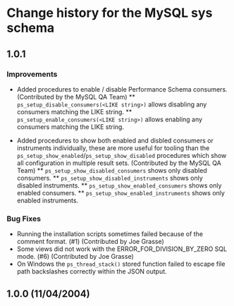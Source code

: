 # Change history for the MySQL sys schema

## 1.0.1

### Improvements

* Added procedures to enable / disable Performance Schema consumers. (Contributed by the MySQL QA Team)
** `ps_setup_disable_consumers(<LIKE string>)` allows disabling any consumers matching the LIKE string.
** `ps_setup_enable_consumers(<LIKE string>)` allows enabling any consumers matching the LIKE string.

* Added procedures to show both enabled and disbled consumers or instruments individually, these are more useful for tooling than the `ps_setup_show_enabled`/`ps_setup_show_disabled` procedures which show all configuration in multiple result sets.  (Contributed by the MySQL QA Team)
** `ps_setup_show_disabled_consumers` shows only disabled consumers.
** `ps_setup_show_disabled_instruments` shows only disabled instruments.
** `ps_setup_show_enabled_consumers` shows only enabled consumers.
** `ps_setup_show_enabled_instruments` shows only enabled instruments.

### Bug Fixes

* Running the installation scripts sometimes failed because of the comment format. (#1) (Contributed by Joe Grasse)
* Some views did not work with the ERROR_FOR_DIVISION_BY_ZERO SQL mode. (#6) (Contributed by Joe Grasse)
* On Windows the `ps_thread_stack()` stored function failed to escape file path backslashes correctly within the JSON output.

## 1.0.0 (11/04/2004)